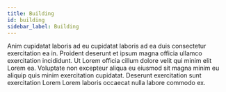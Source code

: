 ```yaml
---
title: Building
id: building
sidebar_label: Building
---
```


Anim cupidatat laboris ad eu cupidatat laboris ad ea duis consectetur exercitation ea in. Proident deserunt et ipsum magna officia ullamco exercitation incididunt. Ut Lorem officia cillum dolore velit qui minim elit Lorem ea. Voluptate non excepteur aliqua eu eiusmod sit magna minim eu aliquip quis minim exercitation cupidatat. Deserunt exercitation sunt exercitation Lorem Lorem laboris occaecat nulla labore commodo ex.

